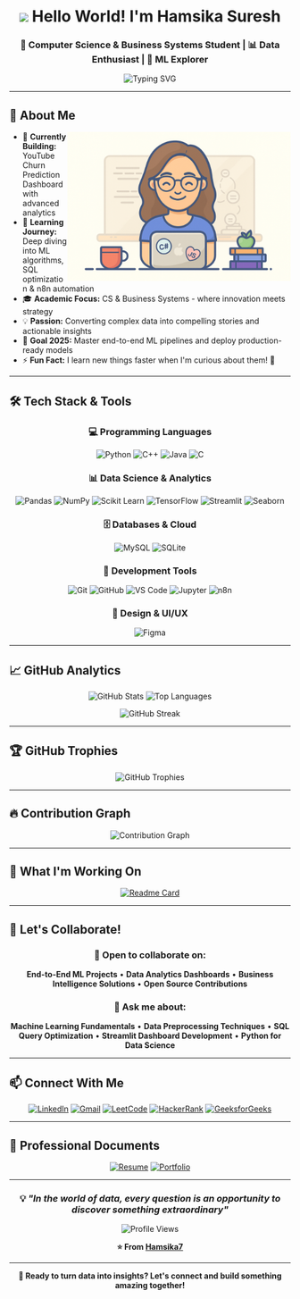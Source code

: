 <div align="center">

# <img src="https://raw.githubusercontent.com/aemmadi/aemmadi/master/wave.gif" width="30px"> Hello World! I'm Hamsika Suresh

### 🎯 Computer Science & Business Systems Student | 📊 Data Enthusiast | 🚀 ML Explorer

<img src="https://readme-typing-svg.herokuapp.com?font=Fira+Code&pause=1000&color=2196F3&center=true&vCenter=true&width=600&lines=Transforming+Data+into+Actionable+Insights;Building+ML+Solutions+for+Real+Problems;Bridging+Technology+and+Business+Strategy;Always+Learning%2C+Always+Growing" alt="Typing SVG" />

</div>

---

## 🌟 About Me

<img align="right" alt="Female Developer" width="400" src="https://github.com/Hamsika7/Hamsika7/blob/main/assets/profile-img.png">

- 🔭 **Currently Building:** YouTube Churn Prediction Dashboard with advanced analytics
- 🌱 **Learning Journey:** Deep diving into ML algorithms, SQL optimization & n8n automation
- 🎓 **Academic Focus:** CS & Business Systems - where innovation meets strategy
- 💡 **Passion:** Converting complex data into compelling stories and actionable insights
- 🎯 **Goal 2025:** Master end-to-end ML pipelines and deploy production-ready models
- ⚡ **Fun Fact:** I learn new things faster when I'm curious about them! 🌟

---

## 🛠️ Tech Stack & Tools

<div align="center">

### 💻 Programming Languages

![Python](https://img.shields.io/badge/Python-FFD43B?style=for-the-badge&logo=python&logoColor=blue)
![C++](https://img.shields.io/badge/C%2B%2B-00599C?style=for-the-badge&logo=c%2B%2B&logoColor=white)
![Java](https://img.shields.io/badge/Java-ED8B00?style=for-the-badge&logo=openjdk&logoColor=white)
![C](https://img.shields.io/badge/C-00599C?style=for-the-badge&logo=c&logoColor=white)

### 📊 Data Science & Analytics

![Pandas](https://img.shields.io/badge/Pandas-2C2D72?style=for-the-badge&logo=pandas&logoColor=white)
![NumPy](https://img.shields.io/badge/Numpy-777BB4?style=for-the-badge&logo=numpy&logoColor=white)
![Scikit Learn](https://img.shields.io/badge/scikit_learn-F7931E?style=for-the-badge&logo=scikit-learn&logoColor=white)
![TensorFlow](https://img.shields.io/badge/TensorFlow-FF6F00?style=for-the-badge&logo=TensorFlow&logoColor=white)
![Streamlit](https://img.shields.io/badge/Streamlit-FF4B4B?style=for-the-badge&logo=Streamlit&logoColor=white)
![Seaborn](https://img.shields.io/badge/Seaborn-blue?style=for-the-badge&logo=Seaborn&logoColor=white)

### 🗄️ Databases & Cloud

![MySQL](https://img.shields.io/badge/MySQL-005C84?style=for-the-badge&logo=mysql&logoColor=white)
![SQLite](https://img.shields.io/badge/SQLite-07405E?style=for-the-badge&logo=sqlite&logoColor=white)

### 🔧 Development Tools

![Git](https://img.shields.io/badge/GIT-E44C30?style=for-the-badge&logo=git&logoColor=white)
![GitHub](https://img.shields.io/badge/GitHub-100000?style=for-the-badge&logo=github&logoColor=white)
![VS Code](https://img.shields.io/badge/VSCode-0078D4?style=for-the-badge&logo=visual%20studio%20code&logoColor=white)
![Jupyter](https://img.shields.io/badge/Jupyter-F37626.svg?&style=for-the-badge&logo=Jupyter&logoColor=white)
![n8n](https://img.shields.io/badge/n8n-EA4B71?style=for-the-badge&logo=n8n&logoColor=white)

### 🎨 Design & UI/UX

![Figma](https://img.shields.io/badge/Figma-F24E1E?style=for-the-badge&logo=figma&logoColor=white)

</div>

---

## 📈 GitHub Analytics

<div align="center">
  
  ![GitHub Stats](https://github-readme-stats.vercel.app/api?username=hamsika7&show_icons=true&theme=react&include_all_commits=true&count_private=true&hide_border=true)
  ![Top Languages](https://github-readme-stats.vercel.app/api/top-langs/?username=hamsika7&layout=compact&langs_count=8&theme=react&hide_border=true)

</div>

<div align="center">
  
  ![GitHub Streak](https://github-readme-streak-stats.herokuapp.com/?user=hamsika7&theme=react&hide_border=true)
  
</div>

---

## 🏆 GitHub Trophies

<div align="center">
  
  ![GitHub Trophies](https://github-profile-trophy.vercel.app/?username=hamsika7&theme=react&no-frame=true&no-bg=false&margin-w=4&row=2)
  
</div>

---

## 🔥 Contribution Graph

<div align="center">
  
  ![Contribution Graph](https://github-readme-activity-graph.vercel.app/graph?username=hamsika7&theme=react-dark&hide_border=true)
  
</div>

---


## 💼 What I'm Working On

<div align="center">

[![Readme Card](https://github-readme-stats.vercel.app/api/pin/?username=hamsika7&repo=youtube-churn-prediction&theme=react&hide_border=true)](https://github.com/hamsika7/youtube-churn-prediction)

</div>

---

## 🤝 Let's Collaborate!

<div align="center">

### 🚀 Open to collaborate on:

**End-to-End ML Projects** • **Data Analytics Dashboards** • **Business Intelligence Solutions** • **Open Source Contributions**

### 💬 Ask me about:

**Machine Learning Fundamentals** • **Data Preprocessing Techniques** • **SQL Query Optimization** • **Streamlit Dashboard Development** • **Python for Data Science**

</div>

---

## 📫 Connect With Me

<div align="center">

[![LinkedIn](https://img.shields.io/badge/LinkedIn-0077B5?style=for-the-badge&logo=linkedin&logoColor=white)](https://linkedin.com/in/hamsika7)
[![Gmail](https://img.shields.io/badge/Gmail-D14836?style=for-the-badge&logo=gmail&logoColor=white)](mailto:hamsikassnn2004@gmail.com)
[![LeetCode](https://img.shields.io/badge/-LeetCode-FFA116?style=for-the-badge&logo=LeetCode&logoColor=black)](https://leetcode.com/hamsika7)
[![HackerRank](https://img.shields.io/badge/-Hackerrank-2EC866?style=for-the-badge&logo=HackerRank&logoColor=white)](https://hackerrank.com/hamsika7)
[![GeeksforGeeks](https://img.shields.io/badge/GeeksforGeeks-298D46?style=for-the-badge&logo=geeksforgeeks&logoColor=white)](https://auth.geeksforgeeks.org/user/hamsikapm0g)

</div>

---

## 📄 Professional Documents

<div align="center">

[![Resume](https://img.shields.io/badge/Resume-4285F4?style=for-the-badge&logo=google-drive&logoColor=white)](https://drive.google.com/file/d/1cdLdeJn2VZRlnEhrX2bRiyrJK1hK8zcd/view?usp=sharing)
[![Portfolio](https://img.shields.io/badge/Portfolio-FF5722?style=for-the-badge&logo=todoist&logoColor=white)](https://github.com/Hamsika7)

</div>

---

<div align="center">

### 💡 _"In the world of data, every question is an opportunity to discover something extraordinary"_

![Profile Views](https://komarev.com/ghpvc/?username=hamsika7&color=blueviolet&style=for-the-badge&label=Profile+Views)

**⭐ From [Hamsika7](https://github.com/Hamsika7)**

</div>

---

<div align="center">
  
  **🚀 Ready to turn data into insights? Let's connect and build something amazing together!**
  
</div>
